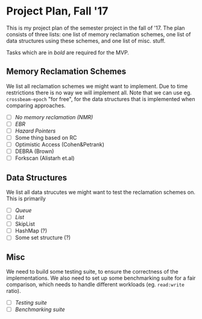 # Project Plan, Fall '17

This is my project plan of the semester project in the fall of '17.
The plan consists of three lists:
one list of memory reclamation schemes,
one list of data structures using these schemes, and
one list of misc. stuff.

Tasks which are in *bold* are required for the MVP.

## Memory Reclamation Schemes

We list all reclamation schemes we might want to implement.
Due to time restrictions there is no way we will implement all.
Note that we can use eg. `crossbeam-epoch` "for free", for the data structures
that is implemented when comparing approaches.

 - [ ] *No memory reclamation (NMR)*
 - [ ] *EBR*
 - [ ] *Hazard Pointers*
 - [ ] Some thing based on RC
 - [ ] Optimistic Access (Cohen&Petrank)
 - [ ] DEBRA (Brown)
 - [ ] Forkscan (Alistarh et.al)

## Data Structures

We list all data strucutes we might want to test the reclamation schemes on.
This is primarily

 - [ ] *Queue*
 - [ ] *List*
 - [ ] SkipList
 - [ ] HashMap (?)
 - [ ] Some set structure (?)

## Misc

We need to build some testing suite, to ensure the correctness of the implementations.
We also need to set up some benchmarking suite for a fair comparison,
which needs to handle different workloads (eg. `read:write` ratio).

 - [ ] *Testing suite*
 - [ ] *Benchmarking suite*
